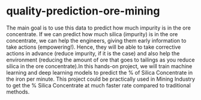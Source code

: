 # quality-prediction-ore-mining
The main goal is to use this data to predict how much impurity is in the ore concentrate. If we can predict how much silica (impurity) is in the ore concentrate, we can help the engineers, giving them early information to take actions (empowering!). Hence, they will be able to take corrective actions in advance (reduce impurity, if it is the case) and also help the environment (reducing the amount of ore that goes to tailings as you reduce silica in the ore concentrate).In this hands-on project, we will train machine learning and deep learning models to predict the % of Silica Concentrate in the iron per minute. This project could be practically used in Mining Industry to get the % Silica Concentrate at much faster rate compared to traditional methods.

